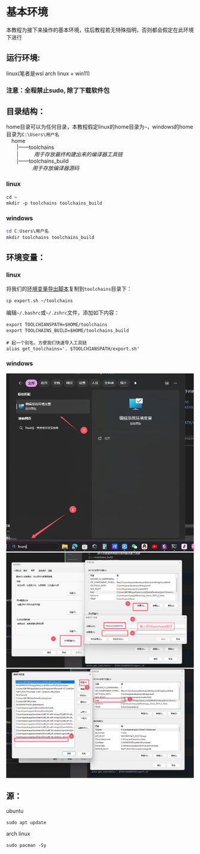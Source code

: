 ﻿# 基本环境
本教程为接下来操作的基本环境，往后教程若无特殊指明，否则都会假定在此环境下进行

## 运行环境:
linux(笔者是wsl arch linux + win11)  

### 注意：全程禁止sudo, 除了下载软件包

## 目录结构：  
home目录可以为任何目录，本教程假定linux的home目录为`~`，windows的home目录为`C:\Users\用户名`  
&emsp;home  
&emsp;&emsp;|——toolchains  
&emsp;&emsp;|&emsp;&emsp;&emsp;*用于存放最终构建出来的编译器工具链*  
&emsp;&emsp;|——toolchains_build   
&emsp;&emsp;&emsp;&emsp;&emsp;*用于存放编译器源码*  

### linux
```shell
cd ~
mkdir -p toolchains toolchains_build
```
### windows
```powershell
cd C:Users\用户名
mkdir toolchains toolchains_build
```
## 环境变量：  
### linux
将我们的[环境变量导出脚本](../../../script/export.sh)复制到`toolchains`目录下：  
```shell
cp export.sh ~/toolchains
```
编辑`~/.bashrc`或`~/.zshrc`文件，添加如下内容：
```shell
export TOOLCHIANSPATH=$HOME/toolchains
export TOOLCHAINS_BUILD=$HOME/toolchains_build

# 起一个别名，方便我们快速导入工具链
alias get_toolchains='. $TOOLCHIANSPATH/export.sh'
```
### windows
![1](./windows_open_env_editor.jpg)  
![2](./windows_add_env.jpg)  
![3](./windows_add_path.png)
## 源： 
ubuntu
```shell
sudo apt update
```
arch linux
```shell
sudo pacman -Sy
```